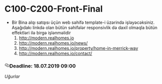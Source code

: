 # C100-C200-Front-Final
<article class="markdown-body entry-content p-5" itemprop="text">

<ul>
<li>Bir Bina alqı satqısı üçün web səhifə template-i üzərində işləyəcəksiniz. Aşağıdakı linkdə olan bütün səhifələr responsivlik də daxil olmaqla bütün effektləri ilə birgə işlənməlidir
<ol>
<li><a href="http://modern.realhomes.io" rel="nofollow">http://modern.realhomes.io</a></li>
<li><a href="http://modern.realhomes.io/news/" rel="nofollow">http://modern.realhomes.io/news/</a></li>

<li><a href="http://modern.realhomes.io/property/home-in-merrick-way/" rel="nofollow">http://modern.realhomes.io/property/home-in-merrick-way</a></li>
<li><a href="http://modern.realhomes.io/contact/" rel="nofollow">http://modern.realhomes.io/contact/</a></li>

</ol>
</li>
</ul>
<h3><a id="user-content-deadline-17122018-0900" class="anchor" aria-hidden="true" href="#deadline-17122018-0900"><svg class="octicon octicon-link" viewBox="0 0 16 16" version="1.1" width="16" height="16" aria-hidden="true"><path fill-rule="evenodd" d="M4 9h1v1H4c-1.5 0-3-1.69-3-3.5S2.55 3 4 3h4c1.45 0 3 1.69 3 3.5 0 1.41-.91 2.72-2 3.25V8.59c.58-.45 1-1.27 1-2.09C10 5.22 8.98 4 8 4H4c-.98 0-2 1.22-2 2.5S3 9 4 9zm9-3h-1v1h1c1 0 2 1.22 2 2.5S13.98 12 13 12H9c-.98 0-2-1.22-2-2.5 0-.83.42-1.64 1-2.09V6.25c-1.09.53-2 1.84-2 3.25C6 11.31 7.55 13 9 13h4c1.45 0 3-1.69 3-3.5S14.5 6 13 6z"></path></svg></a>Deadline: 18.07.2019 09:00</h3>
<p><em>Uğurlar</em></p>
</article>
